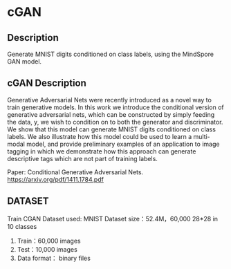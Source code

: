 # cGAN

## Description
Generate MNIST digits conditioned on class labels, using the MindSpore GAN model.

## cGAN Description
Generative Adversarial Nets were recently introduced as a novel way to train generative models. In this work we introduce the conditional version of generative adversarial nets, which can be constructed by simply feeding the data, y, we wish to condition on to both the generator and discriminator. We show that this model can generate MNIST digits conditioned on class labels. We also illustrate how this model could be used to learn a multi-modal model, and provide preliminary examples of an application to image tagging in which we demonstrate how this approach can generate descriptive tags which are not part of training labels.

Paper: Conditional Generative Adversarial Nets. https://arxiv.org/pdf/1411.1784.pdf

## DATASET
Train CGAN Dataset used: MNIST
Dataset size：52.4M，60,000 28*28 in 10 classes
1. Train：60,000 images
2. Test：10,000 images
3. Data format： binary files
